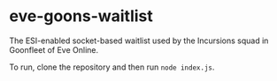 # eve-goons-waitlist
The ESI-enabled socket-based waitlist used by the Incursions squad in Goonfleet of Eve Online.

To run, clone the repository and then run `node index.js`.
